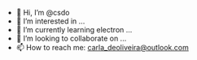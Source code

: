 - 👋 Hi, I’m @csdo
- 👀 I’m interested in ...
- 🌱 I’m currently learning electron ...
- 💞️ I’m looking to collaborate on ...
- 📫 How to reach me: carla_deoliveira@outlook.com

<!---
csdo/csdo is a ✨ special ✨ repository because its `README.md` (this file) appears on your GitHub profile.
You can click the Preview link to take a look at your changes.
--->
